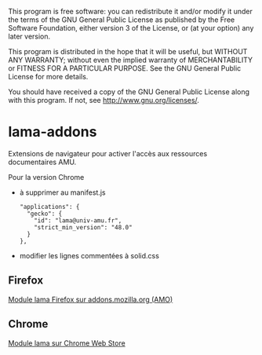 This program is free software: you can redistribute it and/or modify
it under the terms of the GNU General Public License as published by
the Free Software Foundation, either version 3 of the License, or
(at your option) any later version.

This program is distributed in the hope that it will be useful,
but WITHOUT ANY WARRANTY; without even the implied warranty of
MERCHANTABILITY or FITNESS FOR A PARTICULAR PURPOSE.  See the
GNU General Public License for more details.

You should have received a copy of the GNU General Public License
along with this program.  If not, see <http://www.gnu.org/licenses/>.

# lama-addons

Extensions de navigateur pour activer l'accès aux ressources documentaires AMU.

Pour la version Chrome

* à supprimer au manifest.js

	  "applications": {
	    "gecko": {
	      "id": "lama@univ-amu.fr",
	      "strict_min_version": "48.0"
	    }
	  },

* modifier les lignes commentées à solid.css

## Firefox

[Module lama Firefox sur addons.mozilla.org \(AMO\)](https://addons.mozilla.org/fr/firefox/addon/lama/)

## Chrome

[Module lama sur Chrome Web Store](https://chrome.google.com/webstore/detail/lama/cakeojbohkollebkgkdigjgfkjnahchh)

